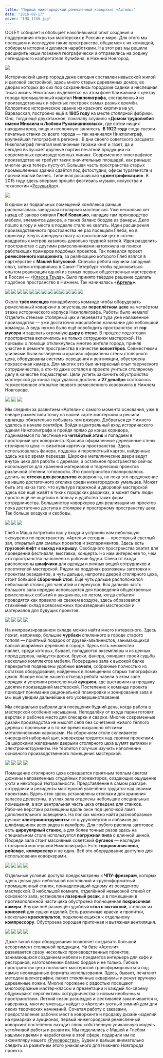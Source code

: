 ```yaml
---
title: "Первый нижегородский ремесленный коворкинг «Артель»"
date: "2016-09-17"
cover: "IMG_1748.jpg"
---
```


OOLEY собирает и обобщает накопившийся опыт создания и поддержания открытых мастерских в России и мире. Для этого мы посещаем и исследуем такие пространства, общаемся с их командой, собираем истории и делимся наработками. На этот раз мы решили расширить наши познания географически и отправились на родину легендарного изобретателя Кулибина, в Нижний Новгород.

![](./images/IMG_1807.jpg)

Исторический центр города даже сегодня составлен невысокой жилой и деловой застройкой, здесь много старых деревянных домов, во дворах которых до сих пор сохранились городские садики и неспешная тихая жизнь. Несколько выделяется на этом фоне ближайший к центру города промышленный квартал **Нижполиграфа**, составленный из производственных и офисных построек самых разных времён. Колоритное историческое здание из красного кирпича на ул. Варварская, построено ещё в **1905 году** на месте столярной фабрики. Оно, тогда ещё двухэтажное, поначалу служило «**Домом трудолюбия имени Михаила и Любови Рукавишниковых»**, где сотни нищих находили кров, пищу и несложную занятость. **В 1922 году** сюда свезли печатные станки со всего города — так начинался Нижполиграф, крупнейшая типография в регионе . В дни своего советского расцвета Нижполиграф печатал миллионные тиражи книг и газет, да и сегодня выпускает крупные партии печатной продукции на современных производственных линиях. Современное типографское производство не требует таких значительных площадей, как раньше: многие цеха теперь пустуют. Большая часть пространства старых промышленных зданий сдаётся под фотостудии, офисы турагентств и прочий малый бизнес. Типичная российская «**джентрификация»**. В 2015 году здесь впервые прошёл фестиваль музыки, искусства и технологии «[РезультАрт](http://nn-stories.ru/2015/10/09/resultart/)».

![](./images/00.jpg)

В одном из подвальных помещений комплекса раньше располагалась заводская столярная мастерская. Уже несколько лет назад её заново оживил **Глеб Ковалько**, наладив там производство мебели, элементов декора, а также баланс бордов из фанеры. Дело пошло в гору и места в подвале стало не хватать. Идеи расширения производственного пространства не раз посещали Глеба, но в одиночку тянуть арендную плату за просторный цех в сотню квадратных метров казалось довольно трудной затеей. Идея разделить пространство с другими ремесленниками натолкнула на поиски работающих примеров подобных проектов. Так появился проект **ремесленного коворкинга**, за реализацию которого Глеб взялся в партнёрстве с **Машей Батусовой**. Сначала ребята изучили западный опыт, затем отправились в Санкт-Петербург чтобы вдохновиться опытом реализации одной из самых первых общественных мастерских в России — «[Класса Труда](http://ooley.ru/places/klass-truda/)». Было принято твёрдое решение сделать подобное пространство в Нижнем. Так начиналась «**[Артель](https://vk.com/artel_place)»**.

![](./images/IMG_1687.jpg)
![](./images/IMG_1691.jpg)
![](./images/IMG_1692.jpg)
![](./images/IMG_1694.jpg)
![](./images/IMG_1696.jpg)
![](./images/IMG_1698.jpg)
![](./images/IMG_1701.jpg)
![](./images/IMG_1702.jpg)
![](./images/IMG_1707.jpg)
![](./images/IMG_1709.jpg)
![](./images/IMG_1715.jpg)
![](./images/IMG_1718.jpg)
![](./images/IMG_1724.jpg)

Около **трёх месяцев** понадобилось команде чтобы оборудовать ремесленный коворкинг в опустевшем **переплётном цехе** на четвёртом этаже исторического корпуса Нижполиграфа. Работы было немало! Отделить стенами столярный цех и перевезти туда уже налаженное производство — уже достаточно масштабное начинание для небольшой команды. А ведь нужно было ещё освободить пространство от **гор мусора** и заделать огромную **дыру в стене**. В процесс подготовки пространства включились не только сотрудники мастерской. На призывы о помощи откликнулись многие жители города, приняв участие в ремонте пространства в качестве **волонтёров**. Совместными усилиями были возведены и красиво оформлены стены столярного цеха, оборудованы системы освещения и вентиляции, обустроена покрасочная камера. Для многих это был интересный опыт творческого сотрудничества, а кто-то даже остался в проекте учиться столярному делу в качестве подмастерья. Цели успеть закончить обустройство мастерской до конца года удалось достичь и **27 декабря** состоялось торжественное открытие первого ремесленного коворкинга в Нижнем Новгороде.

![](./images/IMG_1732.jpg)
![](./images/IMG_1733.jpg)
![](./images/IMG_1735.jpg)

Мы следили за развитием «Артели» с самого момента основания, уже в январе разместили точку на нашей карте мастерских и решили однажды обязательно побывать там вживую. Добраться до Нижнего удалось в начале сентября. Войдя в центральный вход исторического здания Нижполиграфа и пройдя прямо до конца коридора, поднимаемся по лестнице на **четвёртый этаж** и попадаем в просторный цех коворкинга. Красиво оформленные деревянные стены столярного цеха — визитная карточка пространства. Здесь использовалась фанера, поддоны и переплётный картон, найденные здесь же во время переезда. Широкие металлические двери ведут внутрь цеха для работы с деревом, а остальное пространство сейчас используется для хранения материалов и творческих проектов различной степени готовности. Это пространство планировалось делить на **отсеки для резидентов** коворкинга, но пока это предложение не нашло достаточного отклика среди нижегородских умельцев. Может быть это из-за того, что культура гаражной и дворовой мастерской здесь все ещё живёт в тихих городских двориках, а может быть люди просто ещё не ощутили в пользу и удобство таких форм сотрудничества. Большинству коворкеров для реализации их проектов пока достаточно доступа к столярке и просторному пространству цеха. Так больше воздуха и свободы.

![](./images/IMG_1743.jpg)
![](./images/IMG_1745.jpg)
![](./images/IMG_1747.jpg)

Глеб и Маша встретили нас у входа и устроили нам небольшую экскурсию по пространству. «Артель» сегодня — просторный светлый зал, открытый для смелых проектов и экспериментов. Здесь есть **грузовой лифт** и **выход на крышу**. Свободного пространства хватит для проведения фестиваля, выставки, концерта. Но нам интереснее то, чем это пространство наполнено в рабочие будни. Слева от входа расположены **шкафчики** для одежды и личных вещей сотрудников и посетителей мастерской. Рядом на поддонах разложены заготовки к проектам резидентов, а чуть дальше, напротив дверей столярного цеха, стоит большой **сборочный стол**. Ещё чуть дальше расположился небольшой столик для чаепитий и перекусов. Вся дальняя часть большого зала нередко используется для проведения общественных ремесленных событий и аукционов, но летом, когда события проводятся как правило на свежем воздухе, здесь образовался стихийный склад всевозможных произведений мастерской и материалов для будущих проектов.

![](./images/IMG_1751.jpg)
![](./images/IMG_1752.jpg)
![](./images/IMG_1756.jpg)
![](./images/IMG_1758.jpg)

На импровизированном складе можно найти много интересного. Здесь лежат, например, большие **чурбаки** спиленного в городе старого тополя — приятный подарок от друзей-альпинистов, занимающихся валкой аварийных деревьев в городе. Здесь есть множество паллет, среди которых, бывает, попадаются экземпляры и из ценных пород дерева, найдутся доски, бруски, фанера, ожидают своей судьбы несколько комплектов мебели. Посередине зала к высокой балке перекрытия подвешены удобные **качели**, собранные полностью из остатков оборудования, найденных в помещениях старых типографских цехов. Вскоре после нашего отъезда ребята навели в этом зале порядок и устроили ремесленный **аукцион**, где выставили на продажу десятки произведений мастерской. Постепенно к команде проекта приходит понимание рациональной планировки и зонирования зала и мы ещё увидим дальнейшие его усовершенствования.

Мы специально выбрали для посещения будний день, когда работа в мастерской особенно насыщенна. Неподалёку от входа парни готовят верстак и рабочее место для слесарки и сварки. Многие современные дизайн производства не мыслят себя без сочетания живого тёплого дерева с прочными и в то же время визуально лёгкими металлическими каркасами. На сборочном столе склеивается очередной наборный щит, коворкеры трудятся над своими проектами. За широкими железными дверьми столярного цеха шумят вытяжки и электроинструменты. Не терпится получше изучить наполнение основного производственного помещения мастерской.

![](./images/IMG_1762.jpg)
![](./images/IMG_1767.jpg)
![](./images/IMG_1770.jpg)
![](./images/IMG_1772.jpg)

Помещение столярного цеха освещается приятным тёплым светом дюжины направленных студийных прожекторов, создающих ощущение уюта и некоторой театральности. Представление в самом разгаре: сотрудники и резиденты мастерской увлечённо трудятся над своими проектами. Вдоль стен здесь установлены стеллажи для хранения запасов древесины, в углах зала отделены небольшие специальные помещения, а вся центральная часть цеха отведена для станков. Рабочие верстаки размещены вдоль окон под цепочкой ламп дополнительного освещения. На полках можно найти разнообразные ручные **электроинструменты**: от шуруповёртов и лобзиков до шлифмашинок всех видов и калибров. Для грубого распила заготовок есть **циркулярный станок**, а для более точных резов здесь на специальном столе используется **погружная пила** с длинной шиной. Посреди зала стоит массивный советский **фуганок** — наследие столярной мастерской Нижполиграфа. Есть **торцовочная пила**, **рейсмус**, **компрессор** и не один. Всё это оборудование доступно для использования коворкерами.

![](./images/IMG_1774.jpg)
![](./images/IMG_1775.jpg)
![](./images/IMG_1777.jpg)
![](./images/IMG_1779.jpg)

Отдельные условия доступа предусмотрены к **ЧПУ-фрезерам**, которых здесь целых два: небольшой настольный и крупноформатный промышленный станок, принадлежащий одному из резидентов мастерской. В небольшой комнате, отделённой невысокой стеной от основного зала, установлен **лазерный резак**, а в помещении в противоположной части цеха обустроена полноценная **покрасочная камера**. Внутри неё размещён удобный **стол с вытяжкой**, стеллаж из **консолей** для сушки изделий. Есть различные краски и пропитки, несколько **краскопультов**, подключающихся к отдельному **компрессору**. Обустроена хорошая приточная и вытяжная вентиляция.

![](./images/IMG_1781.jpg)
![](./images/IMG_1783.jpg)
![](./images/IMG_1786.jpg)
![](./images/IMG_1795.jpg)

Даже такой парк оборудования позволяет создавать большой ассортимент столярной продукции. На базе «Артели» развивается сразу несколько производственных проектов, занимающихся созданием мебели и предметов интерьера для кафе и ресторанов, изготовлением баланс бордов и не только. Гибкое пространство цеха позволяет мастерской трансформироваться под самые неожиданные форматы использования. Здесь, бывает, печатают методом шелкографии, паяют стеклянные аквариумы и режут вручную деревянные ложки. Многие горожане с радостью посещают многообразные мастер-классы и презентации и каждый по-своему обдумывают перспективы сотрудничества с новым необычным пространством. Летний сезон разъездов и фестивалей заканчивается и, наверняка, многие умельцы найдут в «Артели» уютный зимний дом для своих творческих начинаний. Сочетая работу с заказами, предоставление рабочих мест в коворкинге и продажу дизайн-изделий на ярмарках и аукционах, первый нижегородский ремесленный коворкинг постепенно находит свою собственную уникальную модель устойчивой работы и развития. Мы поделились с Машей и Глебом нашими идеями и наработками в этой сфере, подарили им по экземпляру нашего [«Руководства».](/theory/handbook/) Будем и дальше внимательно следить за развитием этого уникального для Нижнего Новгорода проекта.
